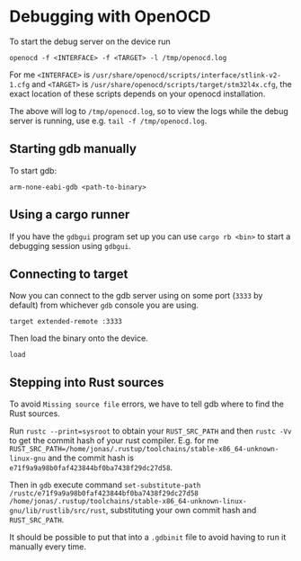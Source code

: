 # Debugging with OpenOCD

To start the debug server on the device run

```
openocd -f <INTERFACE> -f <TARGET> -l /tmp/openocd.log
```

For me `<INTERFACE>` is
`/usr/share/openocd/scripts/interface/stlink-v2-1.cfg` and `<TARGET>`
is `/usr/share/openocd/scripts/target/stm32l4x.cfg`, the exact
location of these scripts depends on your openocd installation.

The above will log to `/tmp/openocd.log`, so to view the logs while
the debug server is running, use e.g. `tail -f /tmp/openocd.log`.

## Starting gdb manually
To start gdb:
```
arm-none-eabi-gdb <path-to-binary>
```

## Using a cargo runner

If you have the `gdbgui` program set up you can use `cargo rb <bin>`
to start a debugging session using `gdbgui`.

## Connecting to target
Now you can connect to the gdb server using on some port (`3333` by
default) from whichever `gdb` console you are using.
```
target extended-remote :3333
```

Then load the binary onto the device.
```
load
```


## Stepping into Rust sources
To avoid `Missing source file` errors, we have to tell gdb where to
find the Rust sources.

Run `rustc --print=sysroot` to obtain your `RUST_SRC_PATH` and then
`rustc -Vv` to get the commit hash of your rust compiler. E.g. for me
`RUST_SRC_PATH=/home/jonas/.rustup/toolchains/stable-x86_64-unknown-linux-gnu`
and the commit hash is `e71f9a9a98b0faf423844bf0ba7438f29dc27d58`.

Then in `gdb` execute command `set-substitute-path
/rustc/e71f9a9a98b0faf423844bf0ba7438f29dc27d58
/home/jonas/.rustup/toolchains/stable-x86_64-unknown-linux-gnu/lib/rustlib/src/rust`,
substituting your own commit hash and `RUST_SRC_PATH`.

It should be possible to put that into a `.gdbinit` file to avoid
having to run it manually every time.
